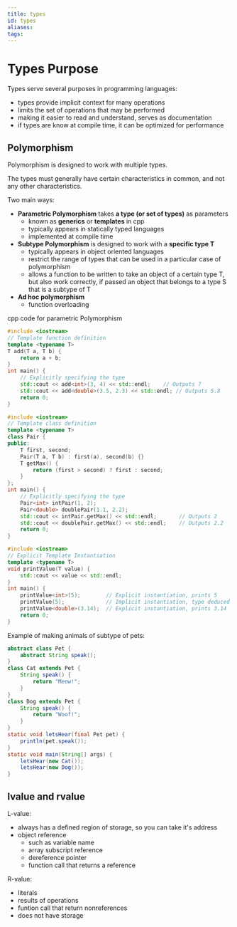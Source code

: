 ```yaml
---
title: types
id: types
aliases: 
tags:
---
```


# Types Purpose

Types serve several purposes in programming languages:

- types provide implicit context for many operations
- limits the set of operations that may be performed
- making it easier to read and understand, serves as documentation
- if types are know at compile time, it can be optimized for performance

## Polymorphism

Polymorphism is designed to work with multiple types.

The types must generally have certain characteristics in common, and not any other characteristics.

Two main ways:

- **Parametric Polymorphism** takes **a type (or set of types)** as parameters
  - known as **generics** or **templates** in cpp
  - typically appears in statically typed languages
  - implemented at compile time
- **Subtype Polymorphism** is designed to work with a **specific type T**
  - typically appears in object oriented languages
  - restrict the range of types that can be used in a particular case of polymorphism
  - allows a function to be written to take an object of a certain type T, but also work
    correctly, if passed an object that belongs to a type S that is a subtype of T
- **Ad hoc polymorphism**
  - function overloading

cpp code for parametric Polymorphism

```cpp
#include <iostream>
// Template function definition
template <typename T>
T add(T a, T b) {
    return a + b;
}
int main() {
    // Explicitly specifying the type
    std::cout << add<int>(3, 4) << std::endl;    // Outputs 7
    std::cout << add<double>(3.5, 2.3) << std::endl; // Outputs 5.8
    return 0;
}
```

```cpp
#include <iostream>
// Template class definition
template <typename T>
class Pair {
public:
    T first, second;
    Pair(T a, T b) : first(a), second(b) {}
    T getMax() {
        return (first > second) ? first : second;
    }
};
int main() {
    // Explicitly specifying the type
    Pair<int> intPair(1, 2);
    Pair<double> doublePair(1.1, 2.2);
    std::cout << intPair.getMax() << std::endl;       // Outputs 2
    std::cout << doublePair.getMax() << std::endl;    // Outputs 2.2
    return 0;
}
```

```cpp
#include <iostream>
// Explicit Template Instantiation
template <typename T>
void printValue(T value) {
    std::cout << value << std::endl;
}
int main() {
    printValue<int>(5);        // Explicit instantiation, prints 5
    printValue(5);             // Implicit instantiation, type deduced as int
    printValue<double>(3.14);  // Explicit instantiation, prints 3.14
    return 0;
}
```

Example of making animals of subtype of pets:

```java
abstract class Pet {
    abstract String speak();
}
class Cat extends Pet {
    String speak() {
        return "Meow!";
    }
}
class Dog extends Pet {
    String speak() {
        return "Woof!";
    }
}
static void letsHear(final Pet pet) {
    println(pet.speak());
}
static void main(String[] args) {
    letsHear(new Cat());
    letsHear(new Dog());
}
```

## lvalue and rvalue

L-value:

- always has a defined region of storage, so you can take it's address
- object reference
  - such as variable name
  - array subscript reference
  - dereference pointer
  - function call that returns a reference

R-value:

- literals
- results of operations
- funtion call that return nonreferences
- does not have storage
